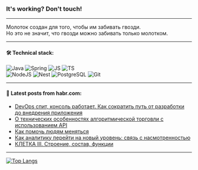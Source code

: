 ### It's working? Don't touch!

---
Молоток создан для того, чтобы им забивать гвозди. <br>
Но это не значит, что гвозди можно забивать только молотком.

---

#### 🛠️ Technical stack:

![Java](https://img.shields.io/badge/Java-informational?logo=Oracle&style=flat&logoColor=white&color=FF4500)
![Spring](https://img.shields.io/badge/SpringBoot-informational?logo=SpringBoot&style=flat&logoColor=white&color=6495ED)
![JS](https://img.shields.io/badge/JS-informational?logo=javaScript&style=flat&logoColor=black&color=F7Df1E)
![TS](https://img.shields.io/badge/TypeScript-informational?logo=typeScript&style=flat&logoColor=black&color=0667A8)  <br>
![NodeJS](https://img.shields.io/badge/NodeJS-informational?logo=node.js&style=flat&logoColor=white&color=43853D)
![Nest](https://img.shields.io/badge/NestJS-informational?logo=NestJS&style=flat&logoColor=white&color=red)
![PostgreSQL](https://img.shields.io/badge/PostgreSQL-informational?logo=PostgreSQL&style=flat&logoColor=white&color=DAA520)
![Git](https://img.shields.io/badge/Git-informational?logo=git&style=flat&logoColor=white&color=778899)

___

#### 💬 Latest posts from habr.com:

<!-- BLOG-POST-LIST:START -->
- [DevOps спит, консоль работает. Как сократить путь от разработки до внедрения приложения](https://habr.com/ru/companies/dbraincloud/articles/747262/?utm_source=habrahabr&utm_medium=rss&utm_campaign=747262)
- [О технических особенностях алгоритмической торговли с использованием API](https://habr.com/ru/articles/747276/?utm_source=habrahabr&utm_medium=rss&utm_campaign=747276)
- [Как помочь людям меняться](https://habr.com/ru/companies/oleg-bunin/articles/719758/?utm_source=habrahabr&utm_medium=rss&utm_campaign=719758)
- [Как аналитику перейти на новый уровень: связь с насмотренностью](https://habr.com/ru/articles/747256/?utm_source=habrahabr&utm_medium=rss&utm_campaign=747256)
- [КЛЕТКА III. Строение, состав, функции](https://habr.com/ru/articles/745170/?utm_source=habrahabr&utm_medium=rss&utm_campaign=745170)
<!-- BLOG-POST-LIST:END -->

---
[![Top Langs](https://github-readme-stats-git-master-advtsetting-gmailcom.vercel.app/api/top-langs/?username=zloylis&langs_count=10&hide_title=false&title_color=e6edf3&size_weight=0.5&count_weight=0.5&layout=compact&hide_border=true&theme=dracula)](https://github.com/zloylis)

<!-- ![GitHub stats](https://github-readme-stats-git-master-advtsetting-gmailcom.vercel.app/api?username=zloylis&show_icons=true&hide_border=true&theme=dracula&hide_title=true&include_all_commits=true&count_private=true&hide=contribs&hide_rank=true) -->
